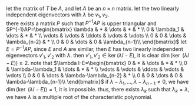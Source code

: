 let the matrix of $T$ be $A$, and let $A$ be an $n\times n$ matrix. let the two linearly independent eigenvectors with $\lambda$ be $v_1,v_2$.  
there exists a matrix $P$ such that $P^{-1}AP$ is upper triangular and
$P^{-1}AP=\begin{bmatrix}
   \lambda & * & \dots & * & * \\
   0 & \lambda_1 & \dots & * & * \\
   \vdots & \vdots & \ddots & \vdots & \vdots \\
   0 & 0 & \dots & \lambda_{n-2} & * \\
   0 & 0 & \dots & 0 &  \lambda_{n-1}\\
\end{bmatrix}$
let $E=P^{-1}AP$, since $E$ and $A$ are similar, then $E$ has two linearly independent eigenvectors $v'_1,v'_2$ with $\lambda$. then $v'_1,v'_2\in \ker (\lambda I-E)$, it is clear $\dim (\ker\ (\lambda I-E))\ge2$. note that
$\lambda I-E=\begin{bmatrix}
   0 & * & \dots & * & * \\
   0 & \lambda-\lambda_1 & \dots & * & * \\
   \vdots & \vdots & \ddots & \vdots & \vdots \\
   0 & 0 & \dots & \lambda-\lambda_{n-2} & * \\
   0 & 0 & \dots & 0 &  \lambda-\lambda_{n-1}\\
\end{bmatrix}$
if $\lambda-\lambda_1,\dots,\lambda-\lambda_{n-1}\not=0$, we have $\dim (\ker\ (\lambda I-E))=1$, it is impossible. thus, there exists $\lambda_k$ such that $\lambda_k=\lambda$, we have $\lambda$ is a multiple root of the characteristic polynomial.